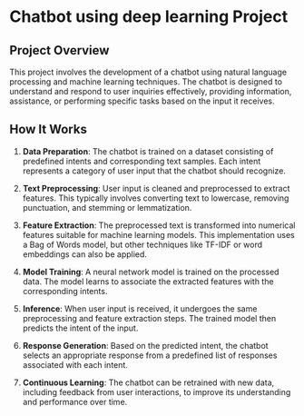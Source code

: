 Chatbot using deep learning Project 
======================

Project Overview
----------------

This project involves the development of a chatbot using natural language processing and machine learning techniques. The chatbot is designed to understand and respond to user inquiries effectively, providing information, assistance, or performing specific tasks based on the input it receives.

How It Works
------------

1.  **Data Preparation**: The chatbot is trained on a dataset consisting of predefined intents and corresponding text samples. Each intent represents a category of user input that the chatbot should recognize.
    
2.  **Text Preprocessing**: User input is cleaned and preprocessed to extract features. This typically involves converting text to lowercase, removing punctuation, and stemming or lemmatization.
    
3.  **Feature Extraction**: The preprocessed text is transformed into numerical features suitable for machine learning models. This implementation uses a Bag of Words model, but other techniques like TF-IDF or word embeddings can also be applied.
    
4.  **Model Training**: A neural network model is trained on the processed data. The model learns to associate the extracted features with the corresponding intents.
    
5.  **Inference**: When user input is received, it undergoes the same preprocessing and feature extraction steps. The trained model then predicts the intent of the input.
    
6.  **Response Generation**: Based on the predicted intent, the chatbot selects an appropriate response from a predefined list of responses associated with each intent.
    
7.  **Continuous Learning**: The chatbot can be retrained with new data, including feedback from user interactions, to improve its understanding and performance over time.
    



